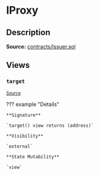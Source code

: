 # IProxy

## Description

**Source:** [contracts/Issuer.sol](https://github.com/Synthetixio/synthetix/tree/v2.70.1/contracts/Issuer.sol)

## Views

### `target`

<sub>[Source](https://github.com/Synthetixio/synthetix/tree/v2.70.1/contracts/Issuer.sol#L34)</sub>

??? example "Details"

    **Signature**

    `target() view returns (address)`

    **Visibility**

    `external`

    **State Mutability**

    `view`
